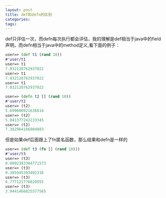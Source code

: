```yaml
---
layout: post
title: def和defn的区别
categories:
tags:
---
```


def只评估一次，而defn每次执行都会评估，我的理解是def相当于java中的field声明，而defn相当于java中的method定义,看下面的例子： 

```clojure
user=> (def t1 (rand 10))
#'user/t1
user=> t1
7.032128762937022
user=> t1
7.032128762937022
user=> t1
7.032128762937022

user=> (defn t2 [] (rand 10))
#'user/t2
user=> (t2)
5.699600921636614
user=> (t2)
5.041377242233345
user=> (t2)
7.382964166904083
``` 

但是如果def后面跟上了fn匿名函数，那么结果和defn是一样的 

```clojure
user=> (def t3 (fn [] (rand 10)))
#'user/t3 
user=> (t3)
0.8802383384771573
user=> (t3)
9.385945393402316
user=> (t3)
6.777121776820955
user=> (t3)
3.9441466825577565
```

